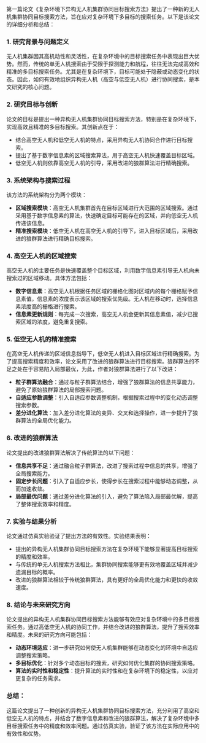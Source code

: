 第一篇论文《复杂环境下异构无人机集群协同目标搜索方法》提出了一种新的无人机集群协同目标搜索方法，旨在应对复杂环境下多目标的搜索任务。以下是该论文的详细分析和总结：

### 1. **研究背景与问题定义**
   无人机集群因其高机动性和灵活性，在复杂环境中的目标搜索任务中表现出巨大优势。然而，传统的单无人机搜索由于受限于探测能力和航程，往往无法完成高效和精准的多目标搜索任务。尤其是在复杂环境下，目标可能处于隐蔽或动态变化的状态。因此，如何有效地组织异构无人机（高空与低空无人机）进行协同搜索，是本文研究的核心问题。

### 2. **研究目标与创新**
   论文的目标是提出一种异构无人机集群协同目标搜索方法，特别是在复杂环境下，实现高效且精准的多目标搜索。其创新点在于：
   - 结合高空无人机和低空无人机的特点，采用异构无人机协同合作进行目标搜索。
   - 提出了基于数字信息素的区域搜索算法，用于高空无人机快速覆盖目标区域。
   - 低空无人机则依靠高空无人机的引导，采用改进的狼群算法进行精确搜索。

### 3. **系统架构与搜索过程**
   该方法的系统架构分为两个模块：
   - **区域搜索模块**：高空无人机集群首先在目标区域进行大范围的区域搜索。通过采用基于数字信息素的算法，快速确定目标可能存在的区域，并向低空无人机传递该信息。
   - **精准搜索模块**：低空无人机在高空无人机的引导下，进入目标区域后，采用改进的狼群算法进行精确目标搜索。

### 4. **高空无人机的区域搜索**
   高空无人机的主要任务是快速覆盖整个目标区域，利用数字信息素引导无人机向未搜索过的区域移动。具体方法包括：
   - **数字信息素**：高空无人机根据任务区域的栅格化图对区域内的每个栅格赋予信息素值，信息素的浓度表示该区域的搜索优先级。无人机在移动时，选择信息素浓度高的栅格进行搜索。
   - **信息素更新规则**：每完成一次搜索，高空无人机会更新其信息素值，减少已搜索区域的浓度，避免重复搜索。

### 5. **低空无人机的精准搜索**
   在高空无人机传递的区域信息指导下，低空无人机进入目标区域进行精确搜索。为了提高搜索精度和效率，论文采用了改进的狼群算法进行目标搜索。狼群算法的不足之处在于容易陷入局部最优，为此，作者对狼群算法进行了以下改进：
   - **粒子群算法融合**：通过与粒子群算法结合，增强了狼群算法的信息共享能力，避免了原始狼群算法的局部搜索问题。
   - **自适应参数调整**：引入自适应参数调整机制，根据搜索过程中的变化动态调整搜索参数。
   - **差分进化算法**：加入差分进化算法的变异、交叉和选择操作，进一步提升了狼群算法的全局优化能力。

### 6. **改进的狼群算法**
   论文提出的改进狼群算法解决了传统算法的以下问题：
   - **信息共享不足**：通过融合粒子群算法，改进了搜索过程中信息的共享，增强了全局搜索能力。
   - **固定步长问题**：引入了自适应步长，使得步长在搜索过程中能够动态调整，从而加速收敛。
   - **局部最优问题**：通过差分进化算法的引入，避免了算法陷入局部最优解，提高了整体搜索效率和精度。

### 7. **实验与结果分析**
   论文通过仿真实验验证了提出方法的有效性。实验结果表明：
   - 提出的异构无人机集群协同目标搜索方法在复杂环境下能够显著提高目标搜索的精度和效率。
   - 与传统的单无人机搜索方法相比，集群协同搜索能够更有效地覆盖区域并减少遗漏目标的概率。
   - 改进的狼群算法相较于传统狼群算法，具有更好的全局优化能力和更快的收敛速度。

### 8. **结论与未来研究方向**
   论文提出的异构无人机集群协同目标搜索方法能够有效应对复杂环境中的多目标搜索任务。通过高低空无人机的协同工作，并结合改进的狼群算法，提升了搜索效率和精度。未来的研究方向可能包括：
   - **动态环境适应**：进一步研究如何使无人机集群能够在动态变化的环境中自适应调整搜索策略。
   - **多目标优化**：针对多个动态目标的搜索，研究如何优化集群的协同搜索策略。
   - **算法的实时性和稳定性**：提升算法的实时性和在复杂环境下的稳定性，以应对更复杂的任务需求。

### 总结：
这篇论文提出了一种创新的异构无人机集群协同目标搜索方法，充分利用了高空和低空无人机的特点，并结合了数字信息素和改进的狼群算法，解决了复杂环境中多目标搜索任务中的精度和效率问题。通过仿真实验，验证了该方法在实际应用中的有效性和优势。